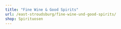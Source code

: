 ```yaml
---
title: "Fine Wine & Good Spirits"
url: /east-stroudsburg/fine-wine-und-good-spirits/
shop: Spirituosen
---
```

